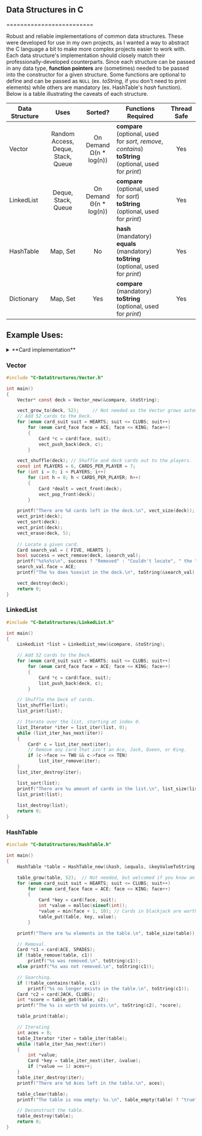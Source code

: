 ## Data Structures in C
=========================

Robust and reliable implementations of common data structures. These were developed for use in my own projects, as I wanted a way to abstract the C language a bit to make more complex projects easier to work with. Each data structure's implementation should closely match their professionally-developed counterparts. Since each structure can be passed in any data type, **function pointers** are (sometimes) needed to be passed into the constructor for a given structure. Some functions are optional to define and can be passed as `NULL` (ex. *toString*, if you don't need to print elements) while others are mandatory (ex. HashTable's *hash* function). Below is a table illustrating the caveats of each structure.

|Data Structure|Uses|Sorted?|Functions Required|Thread Safe|
|-|:-:|:-:|-|:-:
|Vector| Random Access, Deque, Stack, Queue|On Demand<br>Ω(n * log(n))|**compare** (optional, used for *sort*, *remove*, *contains*)<br>**toString** (optional, used for *print*)|Yes
|LinkedList|Deque, Stack, Queue|On Demand<br>Θ(n * log(n))|**compare** (optional, used for *sort*)<br>**toString** (optional, used for *print*)|Yes
|HashTable|Map, Set|No|**hash** (mandatory)<br>**equals** (mandatory)<br>**toString** (optional, used for *print*)|Yes
|Dictionary|Map, Set|Yes|**compare** (mandatory)<br>**toString** (optional, used for *print*)|Yes



## Example Uses:


<details>
  <summary>**Card implementation**</summary>
  <p>
  
## *Card.h*
```c
#pragma once

#include <stdlib.h>
#include <stdio.h>
#include <stdbool.h>

enum card_suit { HEARTS, SPADES, DIAMONDS, CLUBS };
enum card_face { ACE, TWO, THREE, FOUR, FIVE, SIX, SEVEN, EIGHT, NINE, TEN, JACK, QUEEN, KING };
char* suit_strings[] = { "Hearts", "Spades", "Diamonds", "Clubs" };
char* face_strings[] = { "Ace", "Two", "Three", "Four", "Five", "Six", "Seven", "Eight", "Nine", "Ten", "Jack", "Queen", "King" };

typedef struct
{
	enum card_face face;
	enum card_suit suit;
} Card;

// Creates a Poker card.
Card* card(enum card_face face, enum card_suit suit)
{
	Card *c = malloc(sizeof(Card));
	if (c == NULL)
	{
		printf("Out of memory!\n");
		exit(1);
	}
	c->face = face;
	c->suit = suit;
	return c;
}

// Outputs the Card as a String.
char* toString(const void* v)
{
	static char buffer[25];
	const Card *var = v;
	sprintf(buffer, "%s%s%s", face_strings[var->face], " of ", suit_strings[var->suit]);
	return buffer;
}

// ToString for Key/Value pairs.
char* keyValueToString(const void *v1, const void *v2)
{
	static char buffer[30];
	const int *value = v2;
	sprintf(buffer, "<%s,%d>", toString(v1), *value);
	return buffer;
}

// Compares two cards, returning -1, 0, or 1 depending on if a < b, a == b, or a > b
int compare(const Card *v1, const Card *v2)
{
	const Card *a = v1, *b = v2;
	if (a->suit != b->suit)
		return a->suit < b->suit ? -1 : 1;
	if (a->face != b->face)
		return a->face < b->face ? -1 : 1;
	return 0;
}

// Returns an integer representation of a Card.
unsigned int hash(const void *v)
{
	const Card *c = v;
	return (unsigned int)(10241 + 5124213 * c->face + c->suit);
}

// Check if two cards are equivalent.
bool equals(const void *v1, const void *v2)
{
	return compare(v1, v2) == 0;
}
```
</p></details>



### Vector
```c
#include "C-DataStructures/Vector.h"

int main()
{
    Vector* const deck = Vector_new(&compare, &toString);

    vect_grow_to(deck, 52);		// Not needed as the Vector grows automatically.
    // Add 52 cards to the Deck.
    for (enum card_suit suit = HEARTS; suit <= CLUBS; suit++)
        for (enum card_face face = ACE; face <= KING; face++)
        {
            Card *c = card(face, suit);
            vect_push_back(deck, c);
        }

    vect_shuffle(deck); // Shuffle and deck cards out to the players.
    const int PLAYERS = 6, CARDS_PER_PLAYER = 7;
    for (int i = 0; i < PLAYERS; i++)
        for (int h = 0; h < CARDS_PER_PLAYER; h++)
        {
            Card *dealt = vect_front(deck);
            vect_pop_front(deck);
        }

    printf("There are %d cards left in the deck.\n", vect_size(deck));  // 10 Cards Left
    vect_print(deck);
    vect_sort(deck);                                                    // Sort the cards.
    vect_print(deck);
    vect_erase(deck, 5);                                                // Delete the 6th card.
    
    // Locate a given card.
    Card search_val = { FIVE, HEARTS };
    bool success = vect_remove(deck, &search_val);
    printf("%s%s%s\n", success ? "Removed" : "Couldn't locate", " the ", toString(&search_val));
    search_val.face = ACE;
    printf("The %s does %sexist in the deck.\n", toString(&search_val), vect_contains(deck, &search_val) ? "" : "not ");

    vect_destroy(deck);
    return 0;
}
```

### LinkedList
```c
#include "C-DataStructures/LinkedList.h"

int main()
{
    LinkedList *list = LinkedList_new(&compare, &toString);

    // Add 52 cards to the Deck.
    for (enum card_suit suit = HEARTS; suit <= CLUBS; suit++)
        for (enum card_face face = ACE; face <= KING; face++)
        {
            Card *c = card(face, suit);
            list_push_back(deck, c);
        }

    // Shuffle the Deck of cards.
    list_shuffle(list);
    list_print(list);

    // Iterate over the list, starting at index 0.
    list_Iterator *iter = list_iter(list, 0);
    while (list_iter_has_next(iter))
    {
        Card* c = list_iter_next(iter);
        // Remove any card that isn't an Ace, Jack, Queen, or King.
        if (c->face >= TWO && c->face <= TEN)
            list_iter_remove(iter);
    }
    list_iter_destroy(iter);

    list_sort(list);
    printf("There are %u amount of cards in the list.\n", list_size(list));
    list_print(list);
    
    list_destroy(list);
    return 0;
}
```

### HashTable
```c
#include "C-DataStructures/HashTable.h"

int main()
{
    HashTable *table = HashTable_new(&hash, &equals, &keyValueToString);

    table_grow(table, 52);  // Not needed, but welcomed if you know an ideal size.
    for (enum card_suit suit = HEARTS; suit <= CLUBS; suit++)
        for (enum card_face face = ACE; face <= KING; face++)
        {
            Card *key = card(face, suit);
            int *value = malloc(sizeof(int));
            *value = min(face + 1, 10); // Cards in blackjack are worth 1 to 10
            table_put(table, key, value);
        }

    printf("There are %u elements in the table.\n", table_size(table));     // prints 52

    // Removal.
    Card *c1 = card(ACE, SPADES);
    if (table_remove(table, c1))
        printf("%s was removed.\n", toString(c1));
    else printf("%s was not removed.\n", toString(c1));

    // Searching.
    if (!table_contains(table, c1))
        printf("%s no longer exists in the table.\n", toString(c1));
    Card *c2 = card(JACK, CLUBS);
    int *score = table_get(table, c2);
    printf("The %s is worth %d points.\n", toString(c2), *score);

    table_print(table);

    // Iterating
    int aces = 0;
    table_Iterator *iter = table_iter(table);
    while (table_iter_has_next(iter))
    {
        int *value;
        Card *key = table_iter_next(iter, &value);
        if (*value == 1) aces++;
    }
    table_iter_destroy(iter);
    printf("There are %d Aces left in the table.\n", aces);

    table_clear(table);
    printf("The table is now empty: %s.\n", table_empty(table) ? "true" : "false");

    // Deconstruct the table.
    table_destroy(table);
    return 0;
}
```